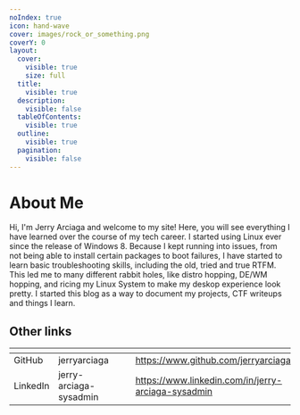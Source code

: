 ```yaml
---
noIndex: true
icon: hand-wave
cover: images/rock_or_something.png
coverY: 0
layout:
  cover:
    visible: true
    size: full
  title:
    visible: true
  description:
    visible: false
  tableOfContents:
    visible: true
  outline:
    visible: true
  pagination:
    visible: false
---
```


# About Me

Hi, I'm Jerry Arciaga and welcome to my site! Here, you will see everything I have learned over the course of my tech career. I started using Linux ever since the release of Windows 8. Because I kept running into issues, from not being able to install certain packages to boot failures, I have started to learn basic troubleshooting skills, including the old, tried and true RTFM. This led me to many different rabbit holes, like distro hopping, DE/WM hopping, and ricing my Linux System to make my deskop experience look pretty. I started this blog as a way to document my projects, CTF writeups and things I learn.

## Other links

<table data-view="cards"><thead><tr><th></th><th></th><th data-hidden data-card-cover data-type="files"></th><th data-hidden></th><th data-hidden data-card-target data-type="content-ref"></th></tr></thead><tbody><tr><td>GitHub</td><td>jerryarciaga</td><td></td><td></td><td><a href="https://www.github.com/jerryarciaga">https://www.github.com/jerryarciaga</a></td></tr><tr><td>LinkedIn</td><td>jerry-arciaga-sysadmin</td><td></td><td></td><td><a href="https://www.linkedin.com/in/jerry-arciaga-sysadmin">https://www.linkedin.com/in/jerry-arciaga-sysadmin</a></td></tr></tbody></table>
